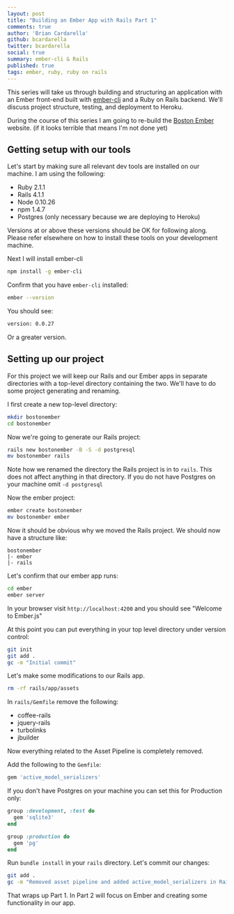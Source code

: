 ```yaml
---
layout: post
title: "Building an Ember App with Rails Part 1"
comments: true
author: 'Brian Cardarella'
github: bcardarella
twitter: bcardarella
social: true
summary: ember-cli & Rails
published: true
tags: ember, ruby, ruby on rails
---
```


This series will take us through building and structuring an application
with an Ember front-end built with
[ember-cli](https://github.com/stefanpenner/ember-cli) and a Ruby on
Rails backend. We'll discuss project structure, testing, and deployment
to Heroku.

During the course of this series I am going to re-build the
[Boston Ember](http://bostonember.com) website. (if it looks terrible
that means I'm not done yet)

## Getting setup with our tools

Let's start by making sure all relevant dev tools are installed on our
machine. I am using the following:

* Ruby 2.1.1
* Rails 4.1.1
* Node 0.10.26
* npm 1.4.7
* Postgres (only necessary because we are deploying to Heroku)

Versions at or above these versions should be OK for following along. Please refer elsewhere on how to install these tools on your development
machine.

Next I will install ember-cli

```bash
npm install -g ember-cli
```

Confirm that you have `ember-cli` installed:

```bash
ember --version
```

You should see:

```bash
version: 0.0.27
```

Or a greater version.

## Setting up our project

For this project we will keep our Rails and our Ember apps in separate
directories with a top-level directory containing the two. We'll have to
do some project generating and renaming. 

I first create a new top-level directory:

```bash
mkdir bostonember
cd bostonember
```

Now we're going to generate our Rails project:

```bash
rails new bostonember -B -S -d postgresql
mv bostonember rails
```

Note how we renamed the directory the Rails project is in to `rails`. This
does not affect anything in that directory. If you do not have Postgres
on your machine omit `-d postgresql`

Now the ember project:

```bash
ember create bostonember
mv bostonember ember
```

Now it should be obvious why we moved the Rails project. We should now have
a structure like:

```
bostonember
|- ember
|- rails
```

Let's confirm that our ember app runs:

```bash
cd ember
ember server
```

In your browser visit `http://localhost:4200` and you should see "Welcome to Ember.js"

At this point you can put everything in your top level directory under
version control:

```bash
git init
git add .
gc -m "Initial commit"
```

Let's make some modifications to our Rails app.

```bash
rm -rf rails/app/assets
```

In `rails/Gemfile` remove the following:

* coffee-rails
* jquery-rails
* turbolinks
* jbuilder

Now everything related to the Asset Pipeline is completely removed.

Add the following to the `Gemfile`:

```ruby
gem 'active_model_serializers'
```

If you don't have Postgres on your machine you can set this for
Production only:

```ruby
group :development, :test do
  gem 'sqlite3'
end

group :production do
  gem 'pg'
end
```

Run `bundle install` in your `rails` directory. Let's commit our
changes:

```bash
git add .
gc -m "Removed asset pipeline and added active_model_serializers in Rails"
```

That wraps up Part 1. In Part 2 will focus on Ember and creating
some functionality in our app.

